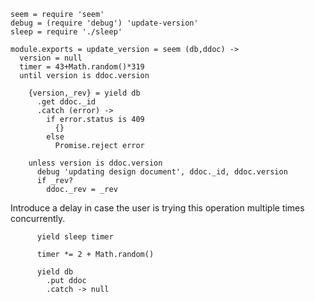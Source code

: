     seem = require 'seem'
    debug = (require 'debug') 'update-version'
    sleep = require './sleep'

    module.exports = update_version = seem (db,ddoc) ->
      version = null
      timer = 43+Math.random()*319
      until version is ddoc.version

        {version,_rev} = yield db
          .get ddoc._id
          .catch (error) ->
            if error.status is 409
              {}
            else
              Promise.reject error

        unless version is ddoc.version
          debug 'updating design document', ddoc._id, ddoc.version
          if _rev?
            ddoc._rev = _rev

Introduce a delay in case the user is trying this operation multiple times concurrently.

          yield sleep timer

          timer *= 2 + Math.random()

          yield db
            .put ddoc
            .catch -> null
